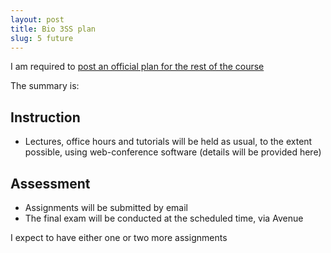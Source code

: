 ```yaml
---
layout: post
title: Bio 3SS plan
slug: 5 future
---
```


I am required to [post an official plan for the rest of the course](/materials/future2020.pdf)

The summary is:

## Instruction

* Lectures, office hours and tutorials will be held as usual, to the extent possible, using web-conference software (details will be provided here) 

## Assessment

* Assignments will be submitted by email
* The final exam will be conducted at the scheduled time, via Avenue

I expect to have either one or two more assignments


